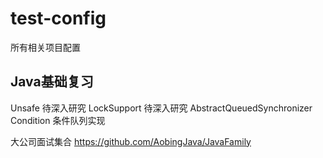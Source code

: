 # test-config
所有相关项目配置



Java基础复习
--------------------------------
Unsafe 待深入研究
LockSupport 待深入研究
AbstractQueuedSynchronizer Condition 条件队列实现



大公司面试集合
https://github.com/AobingJava/JavaFamily
